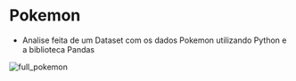 # Pokemon
- Analise feita de um Dataset com os dados Pokemon utilizando Python e a biblioteca Pandas

![full_pokemon](https://user-images.githubusercontent.com/51414398/76796676-b9f27f80-67aa-11ea-8258-e04c0fd579f3.jpg)
